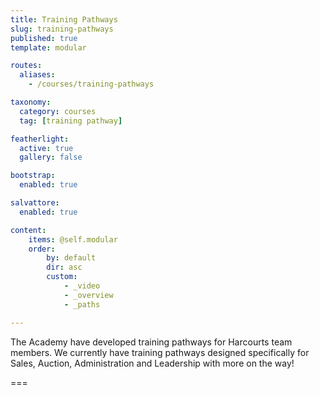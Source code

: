 ```yaml
---
title: Training Pathways
slug: training-pathways
published: true
template: modular

routes:
  aliases:
    - /courses/training-pathways

taxonomy:
  category: courses
  tag: [training pathway]

featherlight:
  active: true
  gallery: false

bootstrap:
  enabled: true

salvattore:
  enabled: true

content:
    items: @self.modular
    order:
        by: default
        dir: asc
        custom:
            - _video
            - _overview
            - _paths

---
```


The Academy have developed training pathways for Harcourts team members. We currently have training pathways designed specifically for Sales, Auction, Administration and Leadership with more on the way!

===



